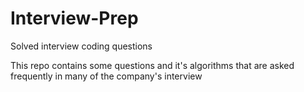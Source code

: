 # Interview-Prep
Solved interview coding questions

 This repo contains some questions and it's algorithms that are asked frequently in many of the company's interview
